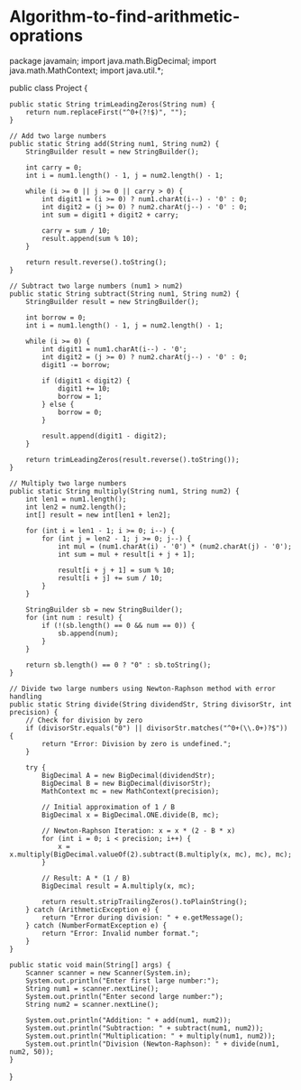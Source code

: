 # Algorithm-to-find-arithmetic-oprations
package javamain;
import java.math.BigDecimal;
import java.math.MathContext;
import java.util.*;

public class Project {

    public static String trimLeadingZeros(String num) {
        return num.replaceFirst("^0+(?!$)", "");
    }

    // Add two large numbers
    public static String add(String num1, String num2) {
        StringBuilder result = new StringBuilder();

        int carry = 0;
        int i = num1.length() - 1, j = num2.length() - 1;

        while (i >= 0 || j >= 0 || carry > 0) {
            int digit1 = (i >= 0) ? num1.charAt(i--) - '0' : 0;
            int digit2 = (j >= 0) ? num2.charAt(j--) - '0' : 0;
            int sum = digit1 + digit2 + carry;

            carry = sum / 10;
            result.append(sum % 10);
        }

        return result.reverse().toString();
    }

    // Subtract two large numbers (num1 > num2)
    public static String subtract(String num1, String num2) {
        StringBuilder result = new StringBuilder();

        int borrow = 0;
        int i = num1.length() - 1, j = num2.length() - 1;

        while (i >= 0) {
            int digit1 = num1.charAt(i--) - '0';
            int digit2 = (j >= 0) ? num2.charAt(j--) - '0' : 0;
            digit1 -= borrow;

            if (digit1 < digit2) {
                digit1 += 10;
                borrow = 1;
            } else {
                borrow = 0;
            }

            result.append(digit1 - digit2);
        }

        return trimLeadingZeros(result.reverse().toString());
    }

    // Multiply two large numbers
    public static String multiply(String num1, String num2) {
        int len1 = num1.length();
        int len2 = num2.length();
        int[] result = new int[len1 + len2];

        for (int i = len1 - 1; i >= 0; i--) {
            for (int j = len2 - 1; j >= 0; j--) {
                int mul = (num1.charAt(i) - '0') * (num2.charAt(j) - '0');
                int sum = mul + result[i + j + 1];

                result[i + j + 1] = sum % 10;
                result[i + j] += sum / 10;
            }
        }

        StringBuilder sb = new StringBuilder();
        for (int num : result) {
            if (!(sb.length() == 0 && num == 0)) {
                sb.append(num);
            }
        }

        return sb.length() == 0 ? "0" : sb.toString();
    }

    // Divide two large numbers using Newton-Raphson method with error handling
    public static String divide(String dividendStr, String divisorStr, int precision) {
        // Check for division by zero
        if (divisorStr.equals("0") || divisorStr.matches("^0+(\\.0+)?$")) {
            return "Error: Division by zero is undefined.";
        }

        try {
            BigDecimal A = new BigDecimal(dividendStr);
            BigDecimal B = new BigDecimal(divisorStr);
            MathContext mc = new MathContext(precision);

            // Initial approximation of 1 / B
            BigDecimal x = BigDecimal.ONE.divide(B, mc);

            // Newton-Raphson Iteration: x = x * (2 - B * x)
            for (int i = 0; i < precision; i++) {
                x = x.multiply(BigDecimal.valueOf(2).subtract(B.multiply(x, mc), mc), mc);
            }

            // Result: A * (1 / B)
            BigDecimal result = A.multiply(x, mc);

            return result.stripTrailingZeros().toPlainString();
        } catch (ArithmeticException e) {
            return "Error during division: " + e.getMessage();
        } catch (NumberFormatException e) {
            return "Error: Invalid number format.";
        }
    }

    public static void main(String[] args) {
        Scanner scanner = new Scanner(System.in);
        System.out.println("Enter first large number:");
        String num1 = scanner.nextLine();
        System.out.println("Enter second large number:");
        String num2 = scanner.nextLine();

        System.out.println("Addition: " + add(num1, num2));
        System.out.println("Subtraction: " + subtract(num1, num2));
        System.out.println("Multiplication: " + multiply(num1, num2));
        System.out.println("Division (Newton-Raphson): " + divide(num1, num2, 50));
    }
}
